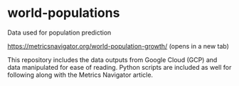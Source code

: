 # world-populations
Data used for population prediction

https://metricsnavigator.org/world-population-growth/ (opens in a new tab)

This repository includes the data outputs from Google Cloud (GCP) and data manipulated for ease of reading. Python scripts are included as well for following along with the Metrics Navigator article.

